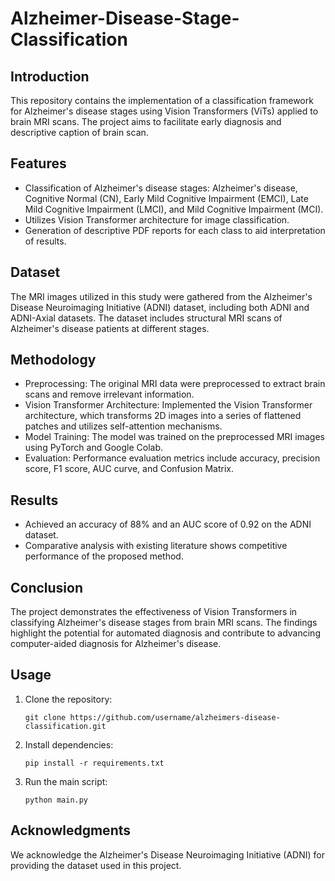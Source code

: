# Alzheimer-Disease-Stage-Classification

## Introduction

This repository contains the implementation of a classification
framework for Alzheimer\'s disease stages using Vision Transformers
(ViTs) applied to brain MRI scans. The project aims to facilitate early
diagnosis and descriptive caption of brain scan.

## Features

-   Classification of Alzheimer\'s disease stages: Alzheimer\'s disease,
    Cognitive Normal (CN), Early Mild Cognitive Impairment (EMCI), Late
    Mild Cognitive Impairment (LMCI), and Mild Cognitive Impairment
    (MCI).
-   Utilizes Vision Transformer architecture for image classification.
-   Generation of descriptive PDF reports for each class to aid
    interpretation of results.

## Dataset

The MRI images utilized in this study were gathered from the Alzheimer's
Disease Neuroimaging Initiative (ADNI) dataset, including both ADNI and
ADNI-Axial datasets. The dataset includes structural MRI scans of
Alzheimer\'s disease patients at different stages.

## Methodology

-   Preprocessing: The original MRI data were preprocessed to extract
    brain scans and remove irrelevant information.
-   Vision Transformer Architecture: Implemented the Vision Transformer
    architecture, which transforms 2D images into a series of flattened
    patches and utilizes self-attention mechanisms.
-   Model Training: The model was trained on the preprocessed MRI images
    using PyTorch and Google Colab.
-   Evaluation: Performance evaluation metrics include accuracy,
    precision score, F1 score, AUC curve, and Confusion Matrix.

## Results

-   Achieved an accuracy of 88% and an AUC score of 0.92 on the ADNI
    dataset.
-   Comparative analysis with existing literature shows competitive
    performance of the proposed method.

## Conclusion

The project demonstrates the effectiveness of Vision Transformers in
classifying Alzheimer\'s disease stages from brain MRI scans. The
findings highlight the potential for automated diagnosis and contribute
to advancing computer-aided diagnosis for Alzheimer\'s disease.

## Usage

1.  Clone the repository:

        git clone https://github.com/username/alzheimers-disease-classification.git

2.  Install dependencies:

        pip install -r requirements.txt

3.  Run the main script:

        python main.py

## Acknowledgments

We acknowledge the Alzheimer's Disease Neuroimaging Initiative (ADNI)
for providing the dataset used in this project.

